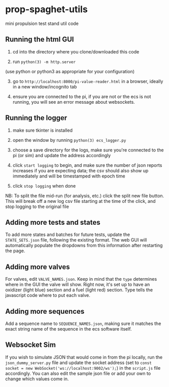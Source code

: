 # prop-spaghet-utils
mini propulsion test stand util code

## Running the html GUI

1) cd into the directory where you clone/downloaded this code

2) run `python(3) -m http.server`

(use python or python3 as appropriate for your configuration)

3) go to `http://localhost:8000/pi-value-reader.html` in a browser, ideally in a new window/incognito tab

4) ensure you are connected to the pi, if you are not or the ecs is not running, you will see an error message about websockets.

## Running the logger

1) make sure tkinter is installed

2) open the window by running `python(3) ecs_logger.py`

3) choose a save directory for the logs, make sure you're connected to the pi (or sim) and update the address accordingly

4) click `start logging` to begin, and make sure the number of json reports increases if you are expecting data; the csv should also show up immediately and will be timestamped with epoch time

5) click `stop logging` when done

NB: To split the file mid-run (for analysis, etc.) click the split new file button. This will break off a new log csv file starting at the time of the click, and stop logging to the original file

## Adding more tests and states

To add more states and batches for future tests, update the `STATE_SETS.json` file, following the existing format. The web GUI will automatically populate the dropdowns from this information after restarting the page.

## Adding more valves

For valves, edit `VALVE_NAMES.json`. Keep in mind that the `type` determines where in the GUI the valve will show. Right now, it's set up to have an oxidizer (light blue) section and a fuel (light red) section. Type tells the javascript code where to put each valve.

## Adding more sequences

Add a sequence name to `SEQUENCE_NAMES.json`, making sure it matches the exact string name of the sequence in the ecs software itself.

## Websocket Sim

If you wish to simulate JSON that would come in from the pi locally, run the `json_dummy_server.py` file and update the socket address (set to `const socket = new WebSocket('ws://localhost:9002/ws');`) in the `script.js` file accordingly. You can also edit the sample json file or add your own to change which values come in.
